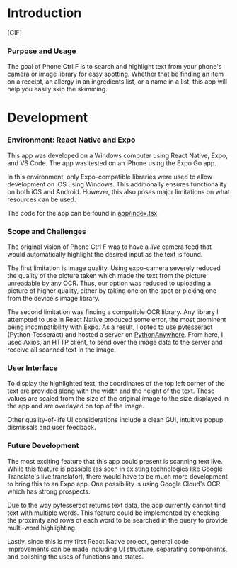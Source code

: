 # Introduction

[GIF]

### Purpose and Usage
The goal of Phone Ctrl F is to search and highlight text from your phone's camera or image library for easy spotting. Whether that be finding an item on a receipt, an allergy in an ingredients list, or a name in a list, this app will help you easily skip the skimming.

# Development

### Environment: React Native and Expo
This app was developed on a Windows computer using React Native, Expo, and VS Code. The app was tested on an iPhone using the Expo Go app.

In this environment, only Expo-compatible libraries were used to allow development on iOS using Windows. This additionally ensures functionality on both iOS and Android. However, this also poses major limitations on what resources can be used.

The code for the app can be found in [app/index.tsx](app/index.tsx).

### Scope and Challenges
The original vision of Phone Ctrl F was to have a *live* camera feed that would automatically highlight the desired input as the text is found.

The first limitation is image quality. Using expo-camera severely reduced the quality of the picture taken which made the text from the picture unreadable by any OCR. Thus, our option was reduced to uploading a picture of higher quality, either by taking one on the spot or picking one from the device's image library.

The second limitation was finding a compatible OCR library. Any library I attempted to use in React Native produced some error, the most prominent being incompatibility with Expo. As a result, I opted to use [pytesseract](https://pypi.org/project/pytesseract/) (Python-Tesseract) and hosted a server on [PythonAnywhere](https://www.pythonanywhere.com/). From here, I used Axios, an HTTP client, to send over the image data to the server and receive all scanned text in the image.

### User Interface


To display the highlighted text, the coordinates of the top left corner of the text are provided along with the width and the height of the text. These values are scaled from the size of the original image to the size displayed in the app and are overlayed on top of the image.

Other quality-of-life UI considerations include a clean GUI, intuitive popup dismissals and user feedback. 

### Future Development  

The most exciting feature that this app could present is scanning text live. While this feature is possible (as seen in existing technologies like Google Translate's live translator), there would have to be much more development to bring this to an Expo app. One possibility is using Google Cloud's OCR which has strong prospects.

Due to the way pytesseract returns text data, the app currently cannot find text with multiple words. This feature could be implemented by checking the proximity and rows of each word to be searched in the query to provide multi-word highlighting.

Lastly, since this is my first React Native project, general code improvements can be made including UI structure, separating components, and polishing the uses of functions and states.